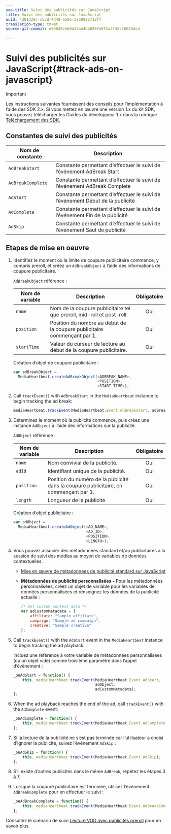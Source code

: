 ```yaml
---
seo-title: Suivi des publicités sur JavaScript
title: Suivi des publicités sur JavaScript
uuid: 4d81d29c-c55d-4d48-b505-3260922712ff
translation-type: tm+mt
source-git-commit: e89620ce60a37aa4ba0207e8f5a4f43c76026dcd

---
```



# Suivi des publicités sur JavaScript{#track-ads-on-javascript}

>[!IMPORTANT]
>
>Les instructions suivantes fournissent des conseils pour l’implémentation à l’aide des SDK 2.x. Si vous mettez en œuvre une version 1.x du kit SDK, vous pouvez télécharger les Guides du développeur 1.x dans la rubrique [Téléchargement des SDK.](/help/sdk-implement/download-sdks.md)

## Constantes de suivi des publicités

| Nom de constante | Description   |
|---|---|
| `AdBreakStart` | Constante permettant d’effectuer le suivi de l’événement AdBreak Start |
| `AdBreakComplete` | Constante permettant d’effectuer le suivi de l’événement AdBreak Complete |
| `AdStart` | Constante permettant d’effectuer le suivi de l’événement Début de la publicité |
| `AdComplete` | Constante permettant d’effectuer le suivi de l’événement Fin de la publicité |
| `AdSkip` | Constante permettant d’effectuer le suivi de l’événement Saut de publicité |

## Etapes de mise en oeuvre

1. Identifiez le moment où la limite de coupure publicitaire commence, y compris preroll, et créez un `AdBreakObject` à l’aide des informations de coupure publicitaire.

   `AdBreakObject` référence :

   | Nom de variable | Description | Obligatoire |
   | --- | --- | :---: |
   | `name` | Nom de la coupure publicitaire tel que preroll, mid-roll et post-roll. | Oui |
   | `position` | Position du nombre au début de la coupure publicitaire commençant par 1. | Oui |
   | `startTime` | Valeur du curseur de lecture au début de la coupure publicitaire. | Oui |

   Création d’objet de coupure publicitaire :

   ```js
   var adBreakObject =  
     MediaHeartbeat.createAdBreakObject(<ADBREAK_NAME>,  
                                        <POSITION>,  
                                        <START_TIME>);
   ```

1. Call `trackEvent()` with `AdBreakStart` in the `MediaHeartbeat` instance to begin tracking the ad break:

   ```js
   mediaHeartbeat.trackEvent(MediaHeartbeat.Event.AdBreakStart, adBreakObject);
   ```

1. Déterminez le moment où la publicité commence, puis créez une instance `AdObject` à l’aide des informations sur la publicité.

   `AdObject` référence :

   | Nom de variable | Description | Obligatoire |
   | --- | --- | :---: |
   | `name` | Nom convivial de la publicité. | Oui |
   | `adId` | Identifiant unique de la publicité. | Oui |
   | `position` | Position du numéro de la publicité dans la coupure publicitaire, en commençant par 1. | Oui |
   | `length` | Longueur de la publicité | Oui |

   Création d’objet publicitaire :

   ```js
   var adObject =  
     MediaHeartbeat.createAdObject(<AD_NAME>,  
                                   <AD_ID>,  
                                   <POSITION>,  
                                   <LENGTH>);
   ```

1. Vous pouvez associer des métadonnées standard et/ou publicitaires à la session de suivi des médias au moyen de variables de données contextuelles.

   * [Mise en œuvre de métadonnées de publicité standard sur JavaScript](/help/sdk-implement/track-ads/impl-std-ad-metadata/impl-std-ad-metadata-js.md)
   * **Métadonnées de publicité personnalisées -** Pour les métadonnées personnalisées, créez un objet de variable pour les variables de données personnalisées et renseignez les données de la publicité actuelle :

      ```js
      /* Set custom context data */ 
      var adCustomMetadata = { 
          affiliate: "Sample affiliate", 
          campaign: "Sample ad campaign", 
          creative: "Sample creative" 
      };
      ```

1. Call `trackEvent()` with the `AdStart` event in the `MediaHeartbeat` instance to begin tracking the ad playback.

   Incluez une référence à votre variable de métadonnées personnalisées (ou un objet vide) comme troisième paramètre dans l’appel d’événement :

   ```js
   _onAdStart = function() { 
       this._mediaHeartbeat.trackEvent(MediaHeartbeat.Event.AdStart,  
                                       adObject,  
                                       adCustomMetadata); 
   };
   ```

1. When the ad playback reaches the end of the ad, call `trackEvent()` with the `AdComplete` event:

   ```js
   _onAdComplete = function() { 
       this._mediaHeartbeat.trackEvent(MediaHeartbeat.Event.AdComplete); 
   };
   ```

1. Si la lecture de la publicité ne s’est pas terminée car l’utilisateur a choisi d’ignorer la publicité, suivez l’événement `AdSkip` :

   ```js
   _onAdSkip = function() { 
       this._mediaHeartbeat.trackEvent(MediaHeartbeat.Event.AdSkip); 
   };
   ```

1. S’il existe d’autres publicités dans le même `AdBreak`, répétez les étapes 3 à 7.
1. Lorsque la coupure publicitaire est terminée, utilisez l’événement `AdBreakComplete` pour en effectuer le suivi :

   ```js
   _onAdBreakComplete = function() { 
       this._mediaHeartbeat.trackEvent(MediaHeartbeat.Event.AdBreakComplete); 
   };
   ```

Consultez le scénario de suivi [Lecture VOD avec publicités preroll](/help/sdk-implement/tracking-scenarios/vod-preroll-ads.md) pour en savoir plus.
